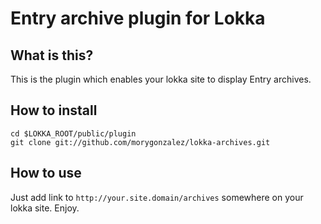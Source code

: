 # Entry archive plugin for Lokka

## What is this?

This is the plugin which enables your lokka site to display Entry archives.

## How to install

```
cd $LOKKA_ROOT/public/plugin
git clone git://github.com/morygonzalez/lokka-archives.git
```

## How to use

Just add link to `http://your.site.domain/archives` somewhere on your lokka site. Enjoy.
